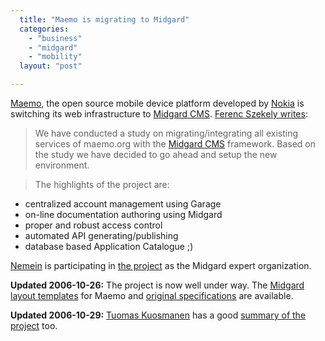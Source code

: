 ```yaml
---
  title: "Maemo is migrating to Midgard"
  categories: 
    - "business"
    - "midgard"
    - "mobility"
  layout: "post"

---
```

[Maemo][1], the open source mobile device platform developed by [Nokia][2] is switching its web infrastructure to [Midgard CMS][3]. [Ferenc Szekely writes][4]:

> We have conducted a study on migrating/integrating all existing services
of maemo.org with the [Midgard CMS][3] framework. Based on the study we
have decided to go ahead and setup the new environment.

> The highlights of the project are:

> 
- centralized account management using Garage
- on-line documentation authoring using Midgard
- proper and robust access control
- automated API generating/publishing
- database based Application Catalogue ;)

[Nemein][5] is participating in [the project][6] as the Midgard expert organization.

__Updated 2006-10-26:__ The project is now well under way. The [Midgard layout templates][7] for Maemo and [original specifications][8] are available.

__Updated 2006-10-29:__ [Tuomas Kuosmanen][10] has a good [summary of the project][9] too.

[1]: http://www.maemo.org/
[2]: http://www.nokia.com/
[3]: http://www.midgard-project.org/
[4]: https://garage.maemo.org/pipermail/maemo2midgard-discussion/2006-October/000000.html
[5]: http://www.nemein.com/
[6]: https://garage.maemo.org/projects/maemo2midgard/
[7]: https://garage.maemo.org/plugins/scmsvn/viewcvs.php/maemo2007/?root=maemo2midgard
[8]: https://garage.maemo.org/docman/?group_id=106
[9]: http://www.tigert.com/archives/2006/10/27/maemoorg-webdesign-and-free-tools/
[10]: http://www.tigert.com/